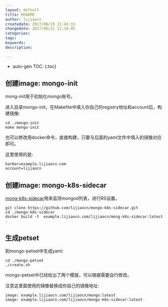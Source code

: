 ```yaml
---
layout: default
title: README
author: lijiaocn
createdate: 2017/06/19 21:43:33
changedate: 2017/06/21 11:18:45
categories:
tags:
keywords:
description: 

---
```


* auto-gen TOC:
{:toc}

## 创建image:  mongo-init 

mong-init用于初始化mongo账号。

进入目录mongo-init，在Makefile中填入你自己的registry地址和account后，构建镜像:

	cd ./mongo-init
	make mongo-init

也可以修改用docker命令，直接构建，只要与后面的yaml文件中填入的镜像对应即可。

这里使用的是:

	harbor=example.lijiaocn.com
	account=lijiaocn


## 创建image:  mongo-k8s-sidecar

[mong-k8s-sidecar](https://github.com/lijiaocn/mongo-k8s-sidecar)用来监测mongod列表，进行RS设置。

	git clone https://github.com/lijiaocn/mongo-k8s-sidecar.git
	cd ./mongo-k8s-sidecar
	docker build -t  example.lijiaocn.com/lijiaocn/mong-k8s-sidecar:latest .

## 生成petset

到mongo-petset中生成yaml:

	cd ./mongo-petset
	./create.sh

mongo-petset中已经给出了两个模版，可以根据需要自行修改。

注意这里面使用的镜像替换成你自己的镜像地址:

	image: example.lijiaocn.com/lijiaocn/mongo:latest
	image: example.lijiaocn.com/lijiaocn/mongo-k8s-sidecar:latest
